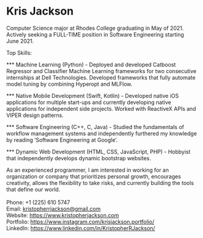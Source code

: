 # Kris Jackson

Computer Science major at Rhodes College graduating in May of 2021. Actively seeking a FULL-TIME position in Software Engineering starting June 2021. 

Top Skills:

*** Machine Learning (Python) - Deployed and developed Catboost Regressor and Classifier Machine Learning frameworks for two consecutive internships at Dell Technologies. Developed frameworks that fully automate model tuning by combining Hyperopt and MLFlow. 

*** Native Mobile Development (Swift, Kotlin) - Developed native iOS applications for multiple start-ups and currently developing native applications for independent side projects. Worked with ReactiveX APIs and VIPER design patterns.

*** Software Engineering (C++, C, Java) - Studied the fundamentals of workflow management systems and independently furthered my knowledge by reading ‘Software Engineering at Google’.

*** Dynamic Web Development (HTML, CSS, JavaScript, PHP) - Hobbyist that independently develops dynamic bootstrap websites.

As an experienced programmer, I am interested in working for an organization or company that prioritizes personal growth, encourages creativity, allows the flexibility to take risks, and currently building the tools that define our world.<br/><br/>
Phone: +1 (225) 610 5747<br/>
Email: kristopherrjackson@gmail.com<br/>
Website: <https://www.kristopherjackson.com><br/>
Portfolio: <https://www.instagram.com/krisjackson.portfolio/><br/>
LinkedIn: <https://www.linkedin.com/in/KristopherRJackson/><br/>

<!--
**KrisJackson/KrisJackson** is a ✨ _special_ ✨ repository because its `README.md` (this file) appears on your GitHub profile.

Here are some ideas to get you started:

- 🔭 I’m currently working on ...
- 🌱 I’m currently learning ...
- 👯 I’m looking to collaborate on ...
- 🤔 I’m looking for help with ...
- 💬 Ask me about ...
- 📫 How to reach me: ...
- 😄 Pronouns: ...
- ⚡ Fun fact: ...
-->
